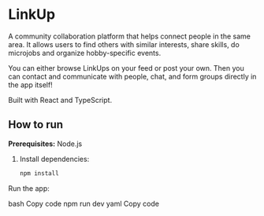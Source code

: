

# LinkUp
A community collaboration platform that helps connect people in the same area. It allows users to find others with similar interests, share skills, do microjobs and organize hobby-specific events.

You can either browse LinkUps on your feed or post your own. Then you can contact and communicate with people, chat, and form groups directly in the app itself!

Built with React and TypeScript.



## How to run

**Prerequisites:** Node.js

1. Install dependencies:
   ```bash
   npm install

Run the app:

bash
Copy code
npm run dev
yaml
Copy code



